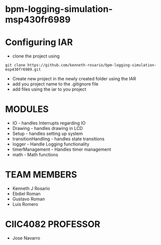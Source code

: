 # bpm-logging-simulation-msp430fr6989

# Configuring IAR 

* clone the project using
```
git clone https://github.com/kenneth-rosario/bpm-logging-simulation-msp430fr6989.git
```

* Create new project in the newly created folder using the IAR
* add you project name to the .gitignore file
* add files using the iar to you project

# MODULES
* IO - handles Interrupts regarding IO
* Drawing - handles drawing in LCD
* Setup - handles setting up system
* transitionHandling - handles state transitions
* logger - Handle Logging functionality
* timerManagement - Handles timer management
* math - Math functions 

# TEAM MEMBERS
 * Kenneth J Rosario
 * Ebdiel Roman
 * Gustavo Roman
 * Luis Romero

# CIIC4082 PROFESSOR
 * Jose Navarro 

